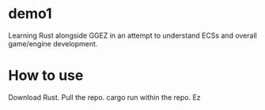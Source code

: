 # demo1

Learning Rust alongside GGEZ in an attempt to understand ECSs and overall game/engine development.


# How to use

Download Rust.
Pull the repo.
cargo run within the repo. Ez
